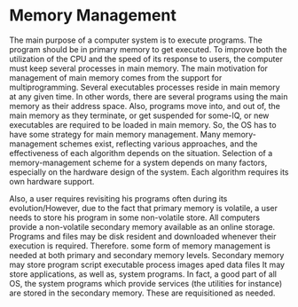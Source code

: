 # Memory Management

The main purpose of a computer system is to execute programs. The program should be in primary memory to get executed. To improve both the utilization of the CPU and the speed of its response to users, the computer must keep several processes in main memory. The main motivation for management of main memory comes from the support for multiprogramming. Several executables processes reside in main memory at any given time. In other words, there are several programs using the main memory as their address space. Also, programs move into, and out of, the main memory as they terminate, or get suspended for some-IQ, or new executables are required to be loaded in main memory. So, the OS has to have some strategy for main memory management. Many memory-management schemes exist, reflecting various approaches, and the effectiveness of each algorithm depends on the situation. Selection of a memory-management scheme for a system depends on many factors, especially on the hardware design of the system. Each algorithm requires its own hardware support.

Also, a user requires revisiting his programs often during its evolution/However, due to the fact that primary memory is volatile, a user needs to store his program in some non-volatile store. All computers provide a non-volatile secondary memory available as an online storage. Programs and files may be disk resident and downloaded whenever their execution is required. Therefore. some form of memory management is needed at both primary and secondary memory levels. Secondary memory may store program script executable process images aped data files It may store applications, as well as, system programs. In fact, a good part of all OS, the system programs which provide services (the utilities for instance) are stored in the secondary memory. These are requisitioned as needed.